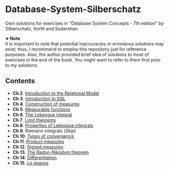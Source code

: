 # Database-System-Silberschatz
Own solutions for exercises in "Database System Concepts - 7th edition" by Silberschatz, Korth and Sudarshan.


**※ Note** <br>
It is important to note that potential inaccuracies or erroneous solutions may exist; thus, I recommend to employ this repository just for reference purposes. Also, the author provided brief idea of solutions to most of exercises in the end of the book. You might want to refer to them first prior to my solutions. 

## Contents 

* **Ch 2**. [Introduction to the Relational Model](ch02-families-of-sets.pdf)
* **Ch 3**. [Introduction to SQL](ch03-measures.pdf)
* **Ch 4**. [Construction of measures](ch04-construction-of-measures.pdf)
* **Ch 5**. [Measurable functions](ch05-measurable-functions.pdf)
* **Ch 6**. [The Lebesgue integral](ch06-the-lebesgue-integral.pdf)
* **Ch 7**. [Limit theorems](ch07-limit-theorems.pdf)
* **Ch 8**. [Properties of Lebesgue integrals](ch08-properties-of-lebesgue-integrals.pdf)
* **Ch 9**. Riemann integrals (<em>Skip</em>)
* **Ch 10**. [Types of convergence](ch10-types-of-convergence.pdf)
* **Ch 11**. [Product measures](ch11-product-measures.pdf)
* **Ch 12**. [Signed measures](ch12-signed-measures.pdf)
* **Ch 13**. [The Radon-Nikodym theorem](ch13-the-radon-nikodym-theorem.pdf)
* **Ch 14**. [Differentiation](ch14-differentiation.pdf)
* **Ch 15**. [Lp spaces](ch15-lp-spaces.pdf)
